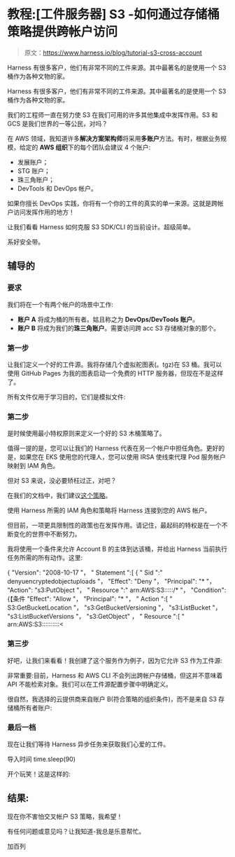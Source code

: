 # 教程:[工件服务器] S3 -如何通过存储桶策略提供跨帐户访问

> 原文：<https://www.harness.io/blog/tutorial-s3-cross-account>

Harness 有很多客户，他们有非常不同的工件来源。其中最著名的是使用一个 S3 桶作为各种文物的家。

Harness 有很多客户，他们有非常不同的工件来源。其中最著名的是使用一个 S3 桶作为各种文物的家。

我们的工程师一直在努力使 S3 在我们可用的许多其他集成中发挥作用。S3 和 GCS 是我们世界的一等公民，对吗？

在 AWS 领域，我知道许多**解决方案架构师**将采用**多账户**方法。有时，根据业务规模，给定的 **AWS 组织**下的每个团队会建议 4 个账户:

*   发展账户；
*   STG 账户；
*   珠三角账户；
*   DevTools 和 DevOps 帐户。

如果你擅长 DevOps 实践，你将有一个你的工件的真实的单一来源。这就是跨帐户访问发挥作用的地方！

让我们看看 Harness 如何克服 S3 SDK/CLI 的当前设计。超级简单。

系好安全带。

## 辅导的

### 要求

我们将在一个有两个帐户的场景中工作:

*   **账户 A** 将成为桶的所有者。姑且称之为 **DevOps/DevTools 账户**。
*   **账户 B** 将成为我们的**珠三角账户**。需要访问跨 acc S3 存储桶对象的那个。

### 第一步

让我们定义一个好的工件源。我将存储几个虚拟舵图表(。tgz)在 S3 桶。我可以使用 GitHub Pages 为我的图表启动一个免费的 HTTP 服务器，但现在不是这样了。

所有文件仅用于学习目的，它们是模拟文件:

### 第二步

是时候使用最小特权原则来定义一个好的 S3 木桶策略了。

值得一提的是，您可以让我们的 Harness 代表在另一个帐户中担任角色。更好的是，如果您在 EKS 使用您的代理人，您可以使用 IRSA 使线束代理 Pod 服务帐户映射到 IAM 角色。

但对 S3 来说，没必要矫枉过正，对吧？

在我们的文档中，我们建议[这个策略](https://docs.harness.io/article/wt1gnigme7-add-amazon-web-services-cloud-provider#policies_required_amazon_s3)。

使用 Harness 所需的 IAM 角色和策略将 Harness 连接到您的 AWS 帐户。

但目前，一项更具限制性的政策也在发挥作用。请记住，最起码的特权是在一个不断变化的世界中不断努力。

我将使用一个条件来允许 Account B 的主体到达该桶，并给出 Harness 当前执行任务所需的所有动作。这里:

{
"Version": "2008-10-17 "，
" Statement ":[
{
" Sid ":" denyuencryptedobjectuploads "，
"Effect": "Deny "，
"Principal": "* "，
"Action": "s3:PutObject "，
" Resource ":" arn:AWS:S3:::::<your _ bucket>/* "，
"Condition": {【条件
"Effect": "Allow "，
"Principal": "* "，
" Action ":[
" S3:GetBucketLocation "，
"s3:GetBucketVersioning "，
"s3:ListBucket "，
"s3:ListBucketVersions "，
"s3:GetObject"
，
" Resource ":[
" arn:AWS:S3::::::::::<

### 第三步

好吧，让我们来看看！我创建了这个服务作为例子，因为它允许 S3 作为工件源:

非常重要:目前，Harness 和 AWS CLI 不会列出跨帐户存储桶，但这并不意味着 API 不能检索对象。我们可以在工件源配置步骤中明确定义。

很自然，我选择的云提供商来自账户 B(符合策略的组织条件)，而不是来自 S3 存储桶所有者账户:

### 最后一档

现在让我们等待 Harness 异步任务来获取我们心爱的工件。

导入时间
time.sleep(90)

开个玩笑！这是这样的:

## 结果:

现在你不害怕交叉帐户 S3 策略，我希望！

有任何问题或意见吗？让我知道-我总是乐意帮忙。

加百列